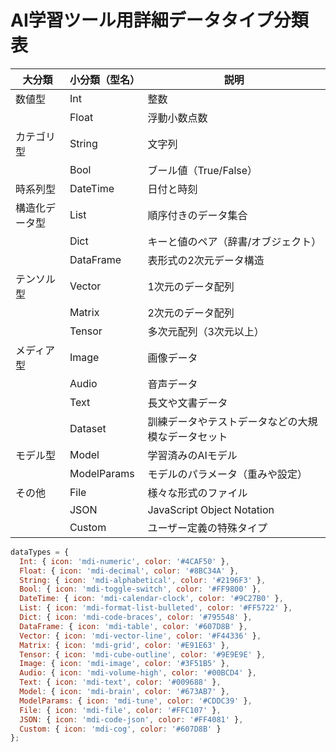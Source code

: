 # AI学習ツール用詳細データタイプ分類表

| 大分類         | 小分類（型名） | 説明 |
|---------------|-------------|------|
| 数値型         | Int         | 整数 |
|               | Float       | 浮動小数点数 |
| カテゴリ型      | String      | 文字列 |
|               | Bool        | ブール値（True/False） |
| 時系列型       | DateTime    | 日付と時刻 |
| 構造化データ型  | List        | 順序付きのデータ集合 |
|               | Dict        | キーと値のペア（辞書/オブジェクト） |
|               | DataFrame   | 表形式の2次元データ構造 |
| テンソル型      | Vector      | 1次元のデータ配列 |
|               | Matrix      | 2次元のデータ配列 |
|               | Tensor      | 多次元配列（3次元以上） |
| メディア型      | Image       | 画像データ |
|               | Audio       | 音声データ |
|               | Text        | 長文や文書データ |
|               | Dataset     | 訓練データやテストデータなどの大規模なデータセット |
| モデル型       | Model       | 学習済みのAIモデル |
|               | ModelParams | モデルのパラメータ（重みや設定） |
| その他         | File        | 様々な形式のファイル |
|               | JSON        | JavaScript Object Notation |
|               | Custom      | ユーザー定義の特殊タイプ |

```javascript
dataTypes = {
  Int: { icon: 'mdi-numeric', color: '#4CAF50' },
  Float: { icon: 'mdi-decimal', color: '#8BC34A' },
  String: { icon: 'mdi-alphabetical', color: '#2196F3' },
  Bool: { icon: 'mdi-toggle-switch', color: '#FF9800' },
  DateTime: { icon: 'mdi-calendar-clock', color: '#9C27B0' },
  List: { icon: 'mdi-format-list-bulleted', color: '#FF5722' },
  Dict: { icon: 'mdi-code-braces', color: '#795548' },
  DataFrame: { icon: 'mdi-table', color: '#607D8B' },
  Vector: { icon: 'mdi-vector-line', color: '#F44336' },
  Matrix: { icon: 'mdi-grid', color: '#E91E63' },
  Tensor: { icon: 'mdi-cube-outline', color: '#9E9E9E' },
  Image: { icon: 'mdi-image', color: '#3F51B5' },
  Audio: { icon: 'mdi-volume-high', color: '#00BCD4' },
  Text: { icon: 'mdi-text', color: '#009688' },
  Model: { icon: 'mdi-brain', color: '#673AB7' },
  ModelParams: { icon: 'mdi-tune', color: '#CDDC39' },
  File: { icon: 'mdi-file', color: '#FFC107' },
  JSON: { icon: 'mdi-code-json', color: '#FF4081' },
  Custom: { icon: 'mdi-cog', color: '#607D8B' }
};
```